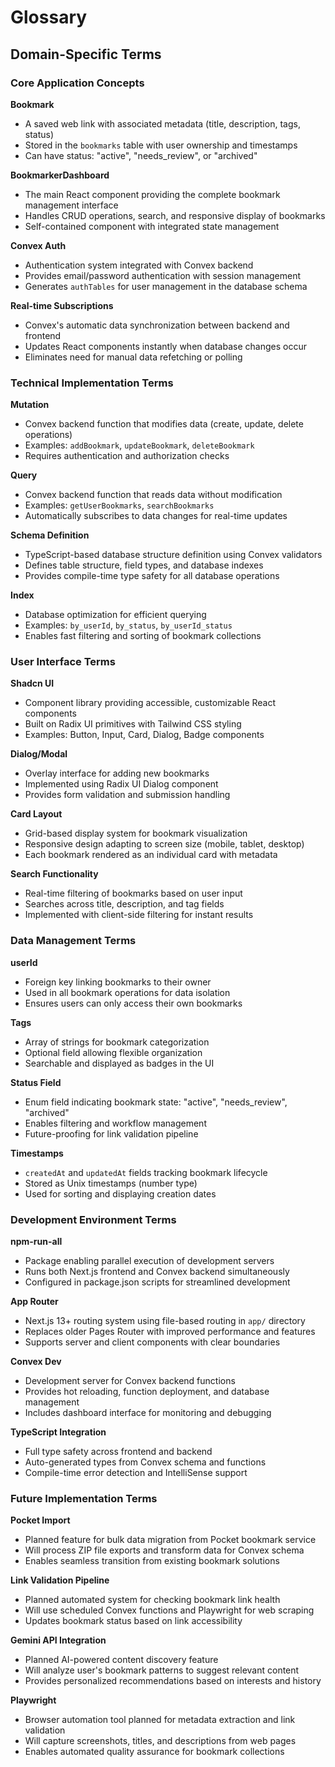 # Glossary

## Domain-Specific Terms

### Core Application Concepts

**Bookmark**
- A saved web link with associated metadata (title, description, tags, status)
- Stored in the `bookmarks` table with user ownership and timestamps
- Can have status: "active", "needs_review", or "archived"

**BookmarkerDashboard**
- The main React component providing the complete bookmark management interface
- Handles CRUD operations, search, and responsive display of bookmarks
- Self-contained component with integrated state management

**Convex Auth**
- Authentication system integrated with Convex backend
- Provides email/password authentication with session management
- Generates `authTables` for user management in the database schema

**Real-time Subscriptions**
- Convex's automatic data synchronization between backend and frontend
- Updates React components instantly when database changes occur
- Eliminates need for manual data refetching or polling

### Technical Implementation Terms

**Mutation**
- Convex backend function that modifies data (create, update, delete operations)
- Examples: `addBookmark`, `updateBookmark`, `deleteBookmark`
- Requires authentication and authorization checks

**Query**
- Convex backend function that reads data without modification
- Examples: `getUserBookmarks`, `searchBookmarks`
- Automatically subscribes to data changes for real-time updates

**Schema Definition**
- TypeScript-based database structure definition using Convex validators
- Defines table structure, field types, and database indexes
- Provides compile-time type safety for all database operations

**Index**
- Database optimization for efficient querying
- Examples: `by_userId`, `by_status`, `by_userId_status`
- Enables fast filtering and sorting of bookmark collections

### User Interface Terms

**Shadcn UI**
- Component library providing accessible, customizable React components
- Built on Radix UI primitives with Tailwind CSS styling
- Examples: Button, Input, Card, Dialog, Badge components

**Dialog/Modal**
- Overlay interface for adding new bookmarks
- Implemented using Radix UI Dialog component
- Provides form validation and submission handling

**Card Layout**
- Grid-based display system for bookmark visualization
- Responsive design adapting to screen size (mobile, tablet, desktop)
- Each bookmark rendered as an individual card with metadata

**Search Functionality**
- Real-time filtering of bookmarks based on user input
- Searches across title, description, and tag fields
- Implemented with client-side filtering for instant results

### Data Management Terms

**userId**
- Foreign key linking bookmarks to their owner
- Used in all bookmark operations for data isolation
- Ensures users can only access their own bookmarks

**Tags**
- Array of strings for bookmark categorization
- Optional field allowing flexible organization
- Searchable and displayed as badges in the UI

**Status Field**
- Enum field indicating bookmark state: "active", "needs_review", "archived"
- Enables filtering and workflow management
- Future-proofing for link validation pipeline

**Timestamps**
- `createdAt` and `updatedAt` fields tracking bookmark lifecycle
- Stored as Unix timestamps (number type)
- Used for sorting and displaying creation dates

### Development Environment Terms

**npm-run-all**
- Package enabling parallel execution of development servers
- Runs both Next.js frontend and Convex backend simultaneously
- Configured in package.json scripts for streamlined development

**App Router**
- Next.js 13+ routing system using file-based routing in `app/` directory
- Replaces older Pages Router with improved performance and features
- Supports server and client components with clear boundaries

**Convex Dev**
- Development server for Convex backend functions
- Provides hot reloading, function deployment, and database management
- Includes dashboard interface for monitoring and debugging

**TypeScript Integration**
- Full type safety across frontend and backend
- Auto-generated types from Convex schema and functions
- Compile-time error detection and IntelliSense support

### Future Implementation Terms

**Pocket Import**
- Planned feature for bulk data migration from Pocket bookmark service
- Will process ZIP file exports and transform data for Convex schema
- Enables seamless transition from existing bookmark solutions

**Link Validation Pipeline**
- Planned automated system for checking bookmark link health
- Will use scheduled Convex functions and Playwright for web scraping
- Updates bookmark status based on link accessibility

**Gemini API Integration**
- Planned AI-powered content discovery feature
- Will analyze user's bookmark patterns to suggest relevant content
- Provides personalized recommendations based on interests and history

**Playwright**
- Browser automation tool planned for metadata extraction and link validation
- Will capture screenshots, titles, and descriptions from web pages
- Enables automated quality assurance for bookmark collections
